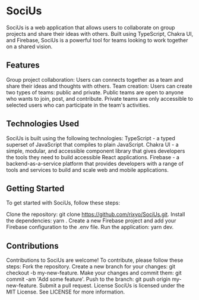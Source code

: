 # SociUs
SociUs is a web application that allows users to collaborate on group projects and share their ideas with others. Built using TypeScript, Chakra UI, and Firebase, SociUs is a powerful tool for teams looking to work together on a shared vision.

 ## Features
Group project collaboration: Users can connects together as a team and share their ideas and thoughts with others.
Team creation: Users can create two types of teams: public and private. Public teams are open to anyone who wants to join, post, and contribute. Private teams are only accessible to selected users who can participate in the team's activities.

## Technologies Used
SociUs is built using the following technologies:
TypeScript - a typed superset of JavaScript that compiles to plain JavaScript.
Chakra UI - a simple, modular, and accessible component library that gives developers the tools they need to build accessible React applications.
Firebase - a backend-as-a-service platform that provides developers with a range of tools and services to build and scale web and mobile applications.
## Getting Started
To get started with SociUs, follow these steps:

Clone the repository: git clone https://github.com/rixyo/SociUs.git.
Install the dependencies: yarn .
Create a new Firebase project and add your Firebase configuration to the .env file.
Run the application: yarn dev.
## Contributions
Contributions to SociUs are welcome! To contribute, please follow these steps:
Fork the repository.
Create a new branch for your changes: git checkout -b my-new-feature.
Make your changes and commit them: git commit -am 'Add some feature'.
Push to the branch: git push origin my-new-feature.
Submit a pull request.
License
SociUs is licensed under the MIT License. See LICENSE for more information.
